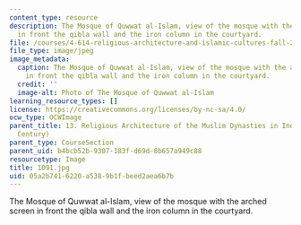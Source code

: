 ```yaml
---
content_type: resource
description: The Mosque of Quwwat al-Islam, view of the mosque with the arched screen
  in front the qibla wall and the iron column in the courtyard.
file: /courses/4-614-religious-architecture-and-islamic-cultures-fall-2002/05a2b7416220a5389b1fbeed2aea6b7b_1091.jpg
file_type: image/jpeg
image_metadata:
  caption: The Mosque of Quwwat al-Islam, view of the mosque with the arched screen
    in front the qibla wall and the iron column in the courtyard.
  credit: ''
  image-alt: Photo of The Mosque of Quwwat al-Islam
learning_resource_types: []
license: https://creativecommons.org/licenses/by-nc-sa/4.0/
ocw_type: OCWImage
parent_title: 13. Religious Architecture of the Muslim Dynasties in India (12th-15th
  Century)
parent_type: CourseSection
parent_uid: b4bcb52b-9307-183f-d69d-8b657a949c88
resourcetype: Image
title: 1091.jpg
uid: 05a2b741-6220-a538-9b1f-beed2aea6b7b
---
```

The Mosque of Quwwat al-Islam, view of the mosque with the arched screen in front the qibla wall and the iron column in the courtyard.